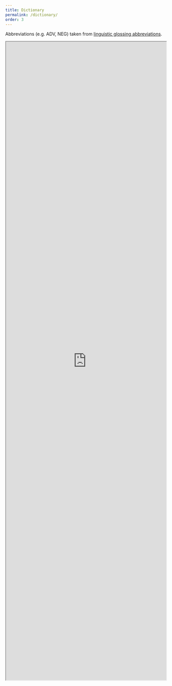 ```yaml
---
title: Dictionary
permalink: /dictionary/
order: 3
---
```


Abbreviations (e.g. ADV, NEG) taken from [linguistic glossing abbreviations](https://en.wikipedia.org/wiki/List_of_glossing_abbreviations).

<iframe
    style="height:50vh; width: 100%"
    src="https://docs.google.com/spreadsheets/d/e/2PACX-1vSWFFpmDmSmKMhZXKEo3FLlVxeDIQyqjZNZREjuJbOWBa9Rt5AVbd5K3GKoFhvndACUwSbHZwyPOco4/pubhtml?gid=0&amp;single=true&amp;widget=true&amp;headers=false"
></iframe>
